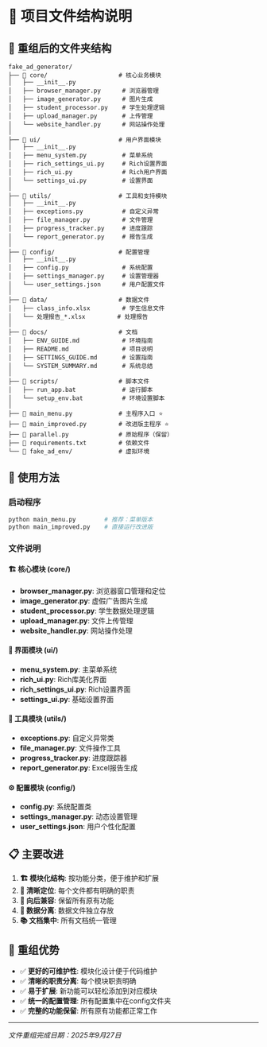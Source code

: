 # 📁 项目文件结构说明

## 🎯 重组后的文件夹结构

```
fake_ad_generator/
├── 📂 core/                    # 核心业务模块
│   ├── __init__.py
│   ├── browser_manager.py      # 浏览器管理
│   ├── image_generator.py      # 图片生成
│   ├── student_processor.py    # 学生处理逻辑
│   ├── upload_manager.py       # 上传管理
│   └── website_handler.py      # 网站操作处理
│
├── 📂 ui/                      # 用户界面模块
│   ├── __init__.py
│   ├── menu_system.py          # 菜单系统
│   ├── rich_settings_ui.py     # Rich设置界面
│   ├── rich_ui.py              # Rich用户界面
│   └── settings_ui.py          # 设置界面
│
├── 📂 utils/                   # 工具和支持模块
│   ├── __init__.py
│   ├── exceptions.py           # 自定义异常
│   ├── file_manager.py         # 文件管理
│   ├── progress_tracker.py     # 进度跟踪
│   └── report_generator.py     # 报告生成
│
├── 📂 config/                  # 配置管理
│   ├── __init__.py
│   ├── config.py               # 系统配置
│   ├── settings_manager.py     # 设置管理器
│   └── user_settings.json      # 用户配置文件
│
├── 📂 data/                    # 数据文件
│   ├── class_info.xlsx         # 学生信息文件
│   └── 处理报告_*.xlsx         # 处理报告
│
├── 📂 docs/                    # 文档
│   ├── ENV_GUIDE.md            # 环境指南
│   ├── README.md               # 项目说明
│   ├── SETTINGS_GUIDE.md       # 设置指南
│   └── SYSTEM_SUMMARY.md       # 系统总结
│
├── 📂 scripts/                 # 脚本文件
│   ├── run_app.bat             # 运行脚本
│   └── setup_env.bat           # 环境设置脚本
│
├── 📄 main_menu.py             # 主程序入口 ⭐
├── 📄 main_improved.py         # 改进版主程序 ⭐
├── 📄 parallel.py              # 原始程序（保留）
├── 📄 requirements.txt         # 依赖文件
└── 📂 fake_ad_env/             # 虚拟环境

```

## 🚀 使用方法

### 启动程序
```bash
python main_menu.py        # 推荐：菜单版本
python main_improved.py    # 直接运行改进版
```

### 文件说明

#### 🏗️ 核心模块 (core/)
- **browser_manager.py**: 浏览器窗口管理和定位
- **image_generator.py**: 虚假广告图片生成
- **student_processor.py**: 学生数据处理逻辑
- **upload_manager.py**: 文件上传管理
- **website_handler.py**: 网站操作处理

#### 🎨 界面模块 (ui/)
- **menu_system.py**: 主菜单系统
- **rich_ui.py**: Rich库美化界面
- **rich_settings_ui.py**: Rich设置界面
- **settings_ui.py**: 基础设置界面

#### 🔧 工具模块 (utils/)
- **exceptions.py**: 自定义异常类
- **file_manager.py**: 文件操作工具
- **progress_tracker.py**: 进度跟踪器
- **report_generator.py**: Excel报告生成

#### ⚙️ 配置模块 (config/)
- **config.py**: 系统配置类
- **settings_manager.py**: 动态设置管理
- **user_settings.json**: 用户个性化配置

## 📋 主要改进

1. **🏗️ 模块化结构**: 按功能分类，便于维护和扩展
2. **📍 清晰定位**: 每个文件都有明确的职责
3. **🔄 向后兼容**: 保留所有原有功能
4. **📁 数据分离**: 数据文件独立存放
5. **📚 文档集中**: 所有文档统一管理

## 🎯 重组优势

- ✅ **更好的可维护性**: 模块化设计便于代码维护
- ✅ **清晰的职责分离**: 每个模块职责明确
- ✅ **易于扩展**: 新功能可以轻松添加到对应模块
- ✅ **统一的配置管理**: 所有配置集中在config文件夹
- ✅ **完整的功能保留**: 所有原有功能都正常工作

---
*文件重组完成日期：2025年9月27日* 